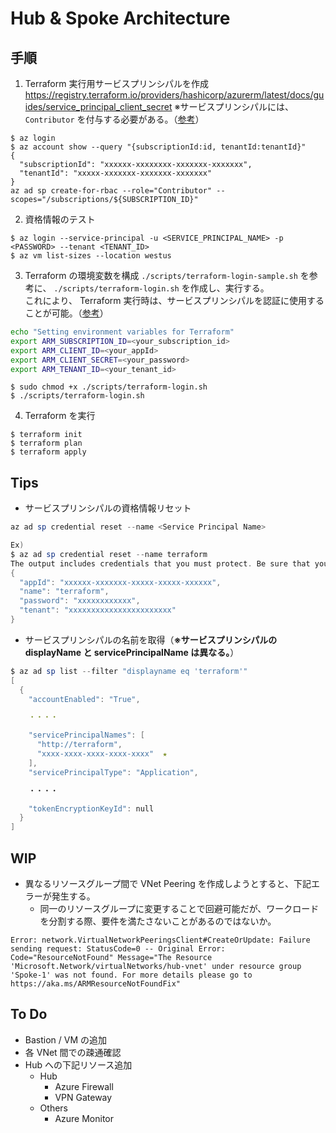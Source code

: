 # Hub & Spoke Architecture

## 手順

1. Terraform 実行用サービスプリンシパルを作成
https://registry.terraform.io/providers/hashicorp/azurerm/latest/docs/guides/service_principal_client_secret
</b>※サービスプリンシパルには、 `Contributor` を付与する必要がある。（[参考](https://docs.microsoft.com/ja-jp/azure/role-based-access-control/built-in-roles#contributor)）

```shell
$ az login
$ az account show --query "{subscriptionId:id, tenantId:tenantId}"
{
  "subscriptionId": "xxxxxx-xxxxxxxx-xxxxxxx-xxxxxxx",
  "tenantId": "xxxxx-xxxxxxx-xxxxxxx-xxxxxxx"
}
az ad sp create-for-rbac --role="Contributor" --scopes="/subscriptions/${SUBSCRIPTION_ID}"
``` 

2. 資格情報のテスト

```shell
$ az login --service-principal -u <SERVICE_PRINCIPAL_NAME> -p <PASSWORD> --tenant <TENANT_ID>
$ az vm list-sizes --location westus
```

3. Terraform の環境変数を構成
`./scripts/terraform-login-sample.sh` を参考に、 `./scripts/terraform-login.sh` を作成し、実行する。<br>
これにより、 Terraform 実行時は、サービスプリンシパルを認証に使用することが可能。（[参考](https://registry.terraform.io/providers/hashicorp/azurerm/latest/docs/guides/service_principal_client_secret)）

```shell:./scripts/terraform-login.sh
echo "Setting environment variables for Terraform"
export ARM_SUBSCRIPTION_ID=<your_subscription_id>
export ARM_CLIENT_ID=<your_appId>
export ARM_CLIENT_SECRET=<your_password>
export ARM_TENANT_ID=<your_tenant_id>
```

```shell
$ sudo chmod +x ./scripts/terraform-login.sh
$ ./scripts/terraform-login.sh
```

4. Terraform を実行

```shell
$ terraform init
$ terraform plan
$ terraform apply
```

## Tips
- サービスプリンシパルの資格情報リセット

```powershell
az ad sp credential reset --name <Service Principal Name>

Ex)
$ az ad sp credential reset --name terraform
The output includes credentials that you must protect. Be sure that you do not include these credentials in your code or check the credentials into your source control. For more information, see https://aka.ms/azadsp-cli
{
  "appId": "xxxxxx-xxxxxxx-xxxxx-xxxxx-xxxxxx",
  "name": "terraform",
  "password": "xxxxxxxxxxxx",
  "tenant": "xxxxxxxxxxxxxxxxxxxxxxx"
}
```

- サービスプリンシパルの名前を取得（<b>※サービスプリンシパルの displayName と servicePrincipalName は異なる。</b>）

```powershell
$ az ad sp list --filter "displayname eq 'terraform'"
[
  {
    "accountEnabled": "True",

    ・・・・

    "servicePrincipalNames": [
      "http://terraform",
      "xxxx-xxxx-xxxx-xxxx-xxxx"  ★
    ],
    "servicePrincipalType": "Application",

    ・・・・

    "tokenEncryptionKeyId": null
  }
]
```

## WIP
- 異なるリソースグループ間で VNet Peering を作成しようとすると、下記エラーが発生する。
    - 同一のリソースグループに変更することで回避可能だが、ワークロードを分割する際、要件を満たさないことがあるのではないか。

```shell
Error: network.VirtualNetworkPeeringsClient#CreateOrUpdate: Failure sending request: StatusCode=0 -- Original Error: Code="ResourceNotFound" Message="The Resource 'Microsoft.Network/virtualNetworks/hub-vnet' under resource group 'Spoke-1' was not found. For more details please go to https://aka.ms/ARMResourceNotFoundFix"
```

## To Do
- Bastion / VM の追加
- 各 VNet 間での疎通確認
- Hub への下記リソース追加
    - Hub
        - Azure Firewall
        - VPN Gateway
    - Others
        - Azure Monitor